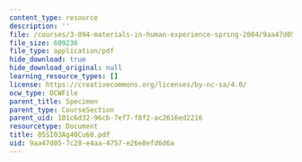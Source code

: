 ```yaml
---
content_type: resource
description: ''
file: /courses/3-094-materials-in-human-experience-spring-2004/9aa47d057c28e4aa4757e26e8efd6d6a_05SI03Ag40Cu60.pdf
file_size: 609236
file_type: application/pdf
hide_download: true
hide_download_original: null
learning_resource_types: []
license: https://creativecommons.org/licenses/by-nc-sa/4.0/
ocw_type: OCWFile
parent_title: Specimen
parent_type: CourseSection
parent_uid: 101c6d32-96cb-7ef7-f8f2-ac2616ed2216
resourcetype: Document
title: 05SI03Ag40Cu60.pdf
uid: 9aa47d05-7c28-e4aa-4757-e26e8efd6d6a
---
```

